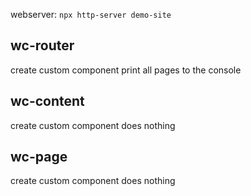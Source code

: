 webserver: `npx http-server demo-site`

## wc-router
create custom component
print all pages to the console

## wc-content
create custom component
does nothing

## wc-page
create custom component
does nothing
